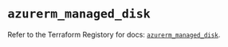 # `azurerm_managed_disk`

Refer to the Terraform Registory for docs: [`azurerm_managed_disk`](https://registry.terraform.io/providers/hashicorp/azurerm/3.68.0/docs/resources/managed_disk).
